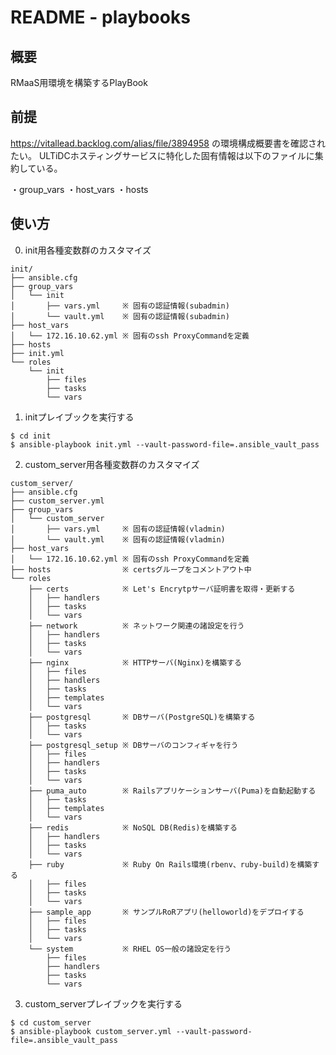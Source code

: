 # README - playbooks

## 概要
RMaaS用環境を構築するPlayBook

## 前提
https://vitallead.backlog.com/alias/file/3894958 の環境構成概要書を確認されたい。
ULTiDCホスティングサービスに特化した固有情報は以下のファイルに集約している。

・group_vars
・host_vars
・hosts

## 使い方
0) init用各種変数群のカスタマイズ

```
init/
├── ansible.cfg
├── group_vars
│   └── init
│       ├── vars.yml     ※ 固有の認証情報(subadmin)
│       └── vault.yml    ※ 固有の認証情報(subadmin)
├── host_vars
│   └── 172.16.10.62.yml ※ 固有のssh ProxyCommandを定義
├── hosts
├── init.yml
└── roles
    └── init
        ├── files
        ├── tasks
        └── vars
```

1) initプレイブックを実行する

```
$ cd init
$ ansible-playbook init.yml --vault-password-file=.ansible_vault_pass
```

2) custom_server用各種変数群のカスタマイズ

```
custom_server/
├── ansible.cfg
├── custom_server.yml
├── group_vars
│   └── custom_server
│       ├── vars.yml     ※ 固有の認証情報(vladmin)
│       └── vault.yml    ※ 固有の認証情報(vladmin)
├── host_vars
│   └── 172.16.10.62.yml ※ 固有のssh ProxyCommandを定義
├── hosts                ※ certsグループをコメントアウト中
└── roles
    ├── certs            ※ Let's Encrytpサーバ証明書を取得・更新する
    │   ├── handlers
    │   ├── tasks
    │   └── vars
    ├── network          ※ ネットワーク関連の諸設定を行う
    │   ├── handlers
    │   ├── tasks
    │   └── vars
    ├── nginx            ※ HTTPサーバ(Nginx)を構築する
    │   ├── files
    │   ├── handlers
    │   ├── tasks
    │   ├── templates
    │   └── vars
    ├── postgresql       ※ DBサーバ(PostgreSQL)を構築する
    │   ├── tasks
    │   └── vars
    ├── postgresql_setup ※ DBサーバのコンフィギャを行う
    │   ├── files
    │   ├── handlers
    │   ├── tasks
    │   └── vars
    ├── puma_auto        ※ Railsアプリケーションサーバ(Puma)を自動起動する
    │   ├── tasks
    │   ├── templates
    │   └── vars
    ├── redis            ※ NoSQL DB(Redis)を構築する
    │   ├── handlers
    │   ├── tasks
    │   └── vars
    ├── ruby             ※ Ruby On Rails環境(rbenv、ruby-build)を構築する
    │   ├── files
    │   ├── tasks
    │   └── vars
    ├── sample_app       ※ サンプルRoRアプリ(helloworld)をデプロイする
    │   ├── files
    │   ├── tasks
    │   └── vars
    └── system           ※ RHEL OS一般の諸設定を行う
        ├── files
        ├── handlers
        ├── tasks
        └── vars
```

3) custom_serverプレイブックを実行する

```
$ cd custom_server
$ ansible-playbook custom_server.yml --vault-password-file=.ansible_vault_pass
```
